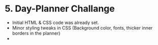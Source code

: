 # 5. Day-Planner Challange

+ Initial HTML & CSS code was already set.
+ Minor styling tweaks in CSS (Background color, fonts, thicker inner borders in the planner)
+ 
